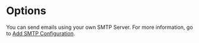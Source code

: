 # Options

You can send emails using your own SMTP Server. For more information, go to [Add SMTP Configuration](https://developer.harness.io/docs/platform/notifications/add-smtp-configuration/).






